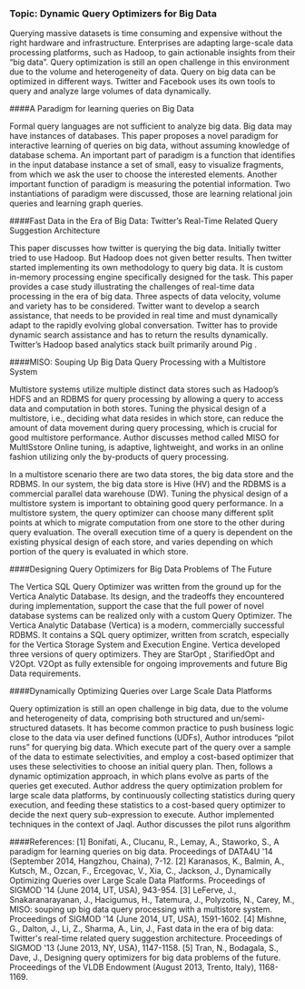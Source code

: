 ### Topic: Dynamic Query Optimizers for   Big Data 

Querying massive datasets is time consuming and expensive without the right hardware and infrastructure. Enterprises are adapting large-scale data processing platforms, such as Hadoop, to gain actionable insights from their “big data”. Query optimization is still an open challenge in this environment due to the volume and heterogeneity of data. Query on big data can be optimized in different ways.  Twitter and Facebook uses its own tools to query and analyze large volumes of data dynamically.


####A  Paradigm for learning queries on Big Data

Formal query languages are not sufficient to analyze big data. Big data may have instances of databases. This paper proposes a novel paradigm for interactive learning of queries on big data, without assuming knowledge of database schema. An important part of paradigm is a function that identifies in the input database instance a set of small, easy to visualize fragments, from which we ask the user to choose the interested elements. Another important function of paradigm is measuring the potential information. Two instantiations of paradigm were discussed, those are learning relational join queries and learning graph queries. 





####Fast Data in the Era of Big Data: Twitter’s Real-Time Related Query Suggestion Architecture

This paper discusses how twitter is querying the big data. Initially twitter tried to use Hadoop. But Hadoop does not given better results. Then twitter started implementing its own methodology to query big data. It is custom in-memory processing engine specifically designed for the task.  This paper provides a case study illustrating the challenges of real-time data processing in the era of big data. Three aspects of data velocity, volume and variety has to be considered. Twitter want to develop a search assistance, that needs to be provided in real time and must dynamically adapt to the rapidly evolving global conversation. Twitter has to provide dynamic search assistance and has to return the results dynamically. Twitter’s Hadoop based analytics stack built primarily around Pig .


####MISO: Souping Up Big Data Query Processing with a Multistore System

Multistore systems utilize multiple distinct data stores such as Hadoop’s HDFS and an RDBMS for query processing by allowing a query to access data and computation in both stores. Tuning the physical design of a multistore, i.e., deciding what data resides in which store, can reduce the amount of data movement during query processing, which is crucial for good multistore performance. Author discusses method called MISO for MultISstore Online tuning, is adaptive, lightweight, and works in an online fashion utilizing only the by-products of query processing. 

In a multistore scenario there are two data stores, the big data store and the RDBMS. In our system, the big data store is Hive (HV) and the RDBMS is a commercial parallel data warehouse (DW). Tuning the physical design of a multistore system is important to obtaining good query performance. In a multistore system, the query optimizer can choose many different split points at which to migrate computation from one store to the other during query evaluation. The overall execution time of a query is dependent on the existing physical design of each store, and varies depending on which portion of the query is evaluated in which store.


####Designing Query Optimizers for Big Data Problems of The Future

The Vertica SQL Query Optimizer was written from the ground up for the Vertica Analytic Database. Its design, and the tradeoffs they encountered during implementation, support the case that the full power of novel database systems can be realized only with a custom Query Optimizer. The Vertica Analytic Database (Vertica) is a modern, commercially successful RDBMS. It contains a SQL query optimizer, written from scratch, especially for the Vertica Storage System and Execution Engine. Vertica developed three versions of query optimizers. They are StarOpt , StarifiedOpt and V2Opt. V2Opt as fully extensible for ongoing improvements and future Big Data requirements.

####Dynamically Optimizing Queries over Large Scale Data Platforms

Query optimization is still an open challenge in big data, due to the volume and heterogeneity of data, comprising both structured and un/semi-structured datasets. It has become common practice to push business logic close to the data via user defined functions (UDFs), Author introduces “pilot runs” for querying big data. Which execute part of the query over a sample of the data to estimate selectivities, and employ a cost-based optimizer that uses these selectivities to choose an initial query plan. Then, follows a dynamic optimization approach, in which plans evolve as parts of the queries get executed. Author address the query optimization problem for large scale data platforms, by continuously collecting statistics during query execution, and feeding these statistics to a cost-based query optimizer to decide the next query sub-expression to execute. Author implemented techniques in the context of Jaql. Author discusses the pilot runs algorithm 
 


####References: 
[1]	Bonifati, A., Clucanu, R., Lemay, A., Staworko, S., A paradigm for learning queries on big data. Proceedings of DATA4U       '14 (September 2014, Hangzhou, Chaina), 7-12.
[2]	Karanasos, K., Balmin, A., Kutsch, M., Ozcan, F., Ercegovac, V., Xia, C., Jackson, J.,             Dynamically Optimizing     Queries over Large Scale Data Platforms. Proceedings of SIGMOD '14  (June 2014, UT, USA), 943-954.
[3]	LeFerve, J., Snakaranarayanan, J., Hacigumus, H., Tatemura, J., Polyzotis, N., Carey, M., MISO: souping up big data query     processing with a multistore system. Proceedings of SIGMOD '14 (June 2014, UT, USA), 1591-1602.
[4]	Mishne, G., Dalton, J., Li, Z., Sharma, A., Lin, J., Fast data in the era of big data: Twitter's real-time related query     suggestion architecture.  Proceedings of SIGMOD '13 (June 2013, NY, USA), 1147-1158.
[5]	Tran, N., Bodagala, S., Dave, J., Designing query optimizers for big data problems of the future. Proceedings of the VLDB     Endowment (August 2013, Trento, Italy), 1168-1169.

